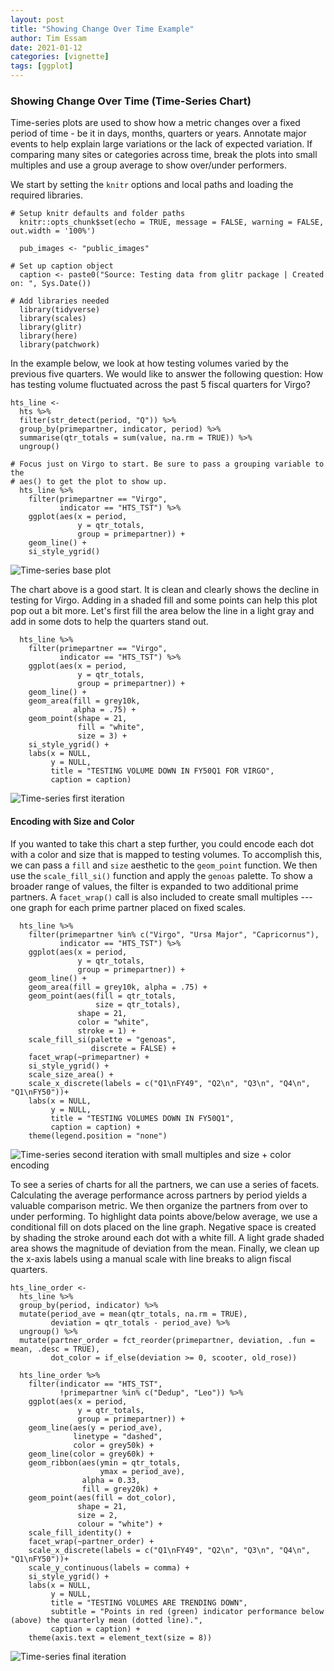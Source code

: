 ```yaml
---
layout: post
title: "Showing Change Over Time Example"
author: Tim Essam
date: 2021-01-12
categories: [vignette]
tags: [ggplot]
---
```


### Showing Change Over Time (Time-Series Chart)

Time-series plots are used to show how a metric changes over a fixed period of time - be it in days, months, quarters or years. Annotate major events to help explain large variations or the lack of expected variation. If comparing many sites or categories across time, break the plots into small multiples and use a group average to show over/under performers.

We start by setting the `knitr` options and local paths and loading the required libraries.

```{r}
# Setup knitr defaults and folder paths
  knitr::opts_chunk$set(echo = TRUE, message = FALSE, warning = FALSE, out.width = '100%')

  pub_images <- "public_images"

# Set up caption object
  caption <- paste0("Source: Testing data from glitr package | Created on: ", Sys.Date())

# Add libraries needed
  library(tidyverse)
  library(scales)
  library(glitr)
  library(here)
  library(patchwork)
```

In the example below, we look at how testing volumes varied by the previous five quarters. We would like to answer the following question: How has testing volume fluctuated across the past 5 fiscal quarters for Virgo?

```{r}
hts_line <-
  hts %>%
  filter(str_detect(period, "Q")) %>%
  group_by(primepartner, indicator, period) %>%
  summarise(qtr_totals = sum(value, na.rm = TRUE)) %>%
  ungroup()

# Focus just on Virgo to start. Be sure to pass a grouping variable to the
# aes() to get the plot to show up.
  hts_line %>%
    filter(primepartner == "Virgo",
           indicator == "HTS_TST") %>%
    ggplot(aes(x = period,
               y = qtr_totals,
               group = primepartner)) +
    geom_line() +
    si_style_ygrid()
```

![Time-series base plot](https://github.com/USAID-OHA-SI/pretty_in_grey40K/raw/main/examples/images/time_series_1_example.png "Time-series plot")

The chart above is a good start. It is clean and clearly shows the decline in testing for Virgo. Adding in a shaded fill and some points can help this plot pop out a bit more. Let's first fill the area below the line in a light gray and add in some dots to help the quarters stand out.

```{r}
  hts_line %>%
    filter(primepartner == "Virgo",
           indicator == "HTS_TST") %>%
    ggplot(aes(x = period,
               y = qtr_totals,
               group = primepartner)) +
    geom_line() +
    geom_area(fill = grey10k,
              alpha = .75) +
    geom_point(shape = 21,
               fill = "white",
               size = 3) +
    si_style_ygrid() +
    labs(x = NULL,
         y = NULL,
         title = "TESTING VOLUME DOWN IN FY50Q1 FOR VIRGO",
         caption = caption)
```

![Time-series first iteration](https://github.com/USAID-OHA-SI/pretty_in_grey40K/raw/main/examples/images/time_series_2_example.png "Time-series first iteration")

#### Encoding with Size and Color

If you wanted to take this chart a step further, you could encode each dot with a color and size that is mapped to testing volumes. To accomplish this, we can pass a `fill` and `size` aesthetic to the `geom_point` function. We then use the `scale_fill_si()` function and apply the `genoas` palette. To show a broader range of values, the filter is expanded to two additional prime partners. A `facet_wrap()` call is also included to create small multiples --- one graph for each prime partner placed on fixed scales.

```{r}
  hts_line %>%
    filter(primepartner %in% c("Virgo", "Ursa Major", "Capricornus"),
           indicator == "HTS_TST") %>%
    ggplot(aes(x = period,
               y = qtr_totals,
               group = primepartner)) +
    geom_line() +
    geom_area(fill = grey10k, alpha = .75) +
    geom_point(aes(fill = qtr_totals,
                   size = qtr_totals),
               shape = 21,
               color = "white",
               stroke = 1) +
    scale_fill_si(palette = "genoas",
                  discrete = FALSE) +
    facet_wrap(~primepartner) +
    si_style_ygrid() +
    scale_size_area() +
    scale_x_discrete(labels = c("Q1\nFY49", "Q2\n", "Q3\n", "Q4\n", "Q1\nFY50"))+
    labs(x = NULL,
         y = NULL,
         title = "TESTING VOLUMES DOWN IN FY50Q1",
         caption = caption) +
    theme(legend.position = "none")
```

![Time-series second iteration with small multiples and size + color encoding](https://github.com/USAID-OHA-SI/pretty_in_grey40K/raw/main/examples/images/time_series_3_example-01.png "Time-series iteration 2")

To see a series of charts for all the partners, we can use a series of facets. Calculating the average performance across partners by period yields a valuable comparison metric. We then organize the partners from over to under performing. To highlight data points above/below average, we use a conditional fill on dots placed on the line graph. Negative space is created by shading the stroke around each dot with a white fill. A light grade shaded area shows the magnitude of deviation from the mean. Finally, we clean up the x-axis labels using a manual scale with line breaks to align fiscal quarters.

```{r}
hts_line_order <-
  hts_line %>%
  group_by(period, indicator) %>%
  mutate(period_ave = mean(qtr_totals, na.rm = TRUE),
         deviation = qtr_totals - period_ave) %>%
  ungroup() %>%
  mutate(partner_order = fct_reorder(primepartner, deviation, .fun = mean, .desc = TRUE),
         dot_color = if_else(deviation >= 0, scooter, old_rose))

  hts_line_order %>%
    filter(indicator == "HTS_TST",
           !primepartner %in% c("Dedup", "Leo")) %>%
    ggplot(aes(x = period,
               y = qtr_totals,
               group = primepartner)) +
    geom_line(aes(y = period_ave),
              linetype = "dashed",
              color = grey50k) +
    geom_line(color = grey60k) +
    geom_ribbon(aes(ymin = qtr_totals,
                    ymax = period_ave),
                alpha = 0.33,
                fill = grey20k) +
    geom_point(aes(fill = dot_color),
               shape = 21,
               size = 2,
               colour = "white") +
    scale_fill_identity() +
    facet_wrap(~partner_order) +
    scale_x_discrete(labels = c("Q1\nFY49", "Q2\n", "Q3\n", "Q4\n", "Q1\nFY50"))+
    scale_y_continuous(labels = comma) +
    si_style_ygrid() +
    labs(x = NULL,
         y = NULL,
         title = "TESTING VOLUMES ARE TRENDING DOWN",
         subtitle = "Points in red (green) indicator performance below (above) the quarterly mean (dotted line).",
         caption = caption) +
    theme(axis.text = element_text(size = 8))
```

![Time-series final iteration](https://github.com/USAID-OHA-SI/pretty_in_grey40K/raw/main/examples/images/time_series_4_example.png "Time-series final iteration")
